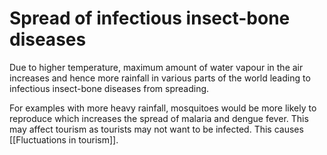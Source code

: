 # Spread of infectious insect-bone diseases
Due to higher temperature, maximum amount of water vapour in the air increases and hence more rainfall in various parts of the world leading to infectious insect-bone diseases from spreading.

For examples with more heavy rainfall, mosquitoes would be more likely to reproduce which increases the spread of malaria and dengue fever.
This may affect tourism as tourists may not want to be infected. This causes [[Fluctuations in tourism]].